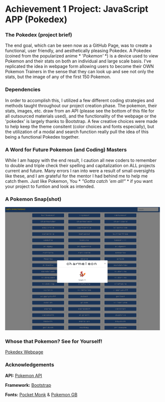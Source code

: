 # Achievement 1 Project: JavaScript APP (Pokedex)

### The Pokedex (project brief)
The end goal, which can be seen now as a GitHub Page, was to create a functional, user friendly, and aesthetically pleasing Pokedex. A Pokedex (coined from the popularized anime * *'Pokemon'* *) is a device used to view Pokemon and their stats on both an individual and large scale basis. I've replicated the idea in webpage form allowing users to become their OWN Pokemon Trainers in the sense that they can look up and see not only the stats, but the image of any of the first 150 Pokemon. 

### Dependencies
In order to accomplish this, I utilized a few different coding strategies and methods taught throughout our project creation phase. The pokemon, their stats, images, etc. draw from an API (please see the bottom of this file for all outsourced materials used), and the functionality of the webpage or the 'pokedex' is largely thanks to Bootstrap. A few creative choices were made to help keep the theme consitent (color choices and fonts especially), but the utilization of a modal and search function really pull the idea of this being a functional Pokedex together. 

### A Word for Future Pokemon (and Coding) Masters
While I am happy with the end result, I caution all new coders to remember to double and triple check their spelling and capitalization on ALL projects current and future. Many errors I ran into were a result of small oversights like these, and I am grateful for the mentor I had behind me to help me catch them. Just like Pokemon, You * *"Gotta catch 'em all!"* * if you want your project to funtion and look as intended. 

### A Pokemon Snap(shot)
![Screenshot of the Pokedex webpage that displays the image and stats of selected pokemon 'Charmeleon'](F&P/pokedex%20webpage.png)

### Whose that Pokemon? See for Yourself!
[Pokedex Webpage](https://breiersgord.github.io/simple-javascript-app/)

### Acknowledgements
**API:** [Pokemon API](https://pokeapi.co/)

**Framework:** [Bootstrap](https://getbootstrap.com/)

**Fonts:** [Pocket Monk](https://www.fontspace.com/pocket-monk-font-f23540) & [Pokemon GB](https://www.fontspace.com/pokemon-gb-font-f9621)